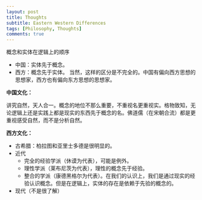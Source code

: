 ```yaml
---
layout: post
title: Thoughts
subtitle: Eastern Western Differences
tags: [Philosophy, Thoughts]
comments: true
---
```


概念和实体在逻辑上的顺序
* 中国：实体先于概念。
* 西方：概念先于实体。
当然，这样的区分是不完全的。中国有偏向西方思想的思想家，西方也有偏向东方思想的思想家。

**中国文化：**

讲究自然，天人合一。概念的地位不那么重要，不重视名更重视实。格物致知，无论逻辑上还是实践上都是现实的东西先于概念的名。佛道儒（在宋朝合流）都是更重视感受自然，而不是分析自然。

**西方文化：**

* 古希腊：柏拉图和亚里士多德是很明显的。
* 近代
    * 完全的经验学派（休谟为代表），可能是例外。
    * 理性学派（莱布尼茨为代表），理性的概念先于经验。
    * 整合的学派（康德黑格尔为代表）。在我们的认识上，我们是通过现实的经验认识概念。但是在逻辑上，实体的存在是依赖于先验的概念的。
* 现代（不是很了解）
